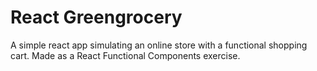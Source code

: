 # React Greengrocery
A simple react app simulating an online store with a functional shopping cart. Made as a React Functional Components exercise.